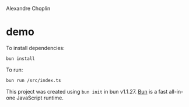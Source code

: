 Alexandre Choplin

# demo

To install dependencies:

```bash
bun install
```

To run:

```bash
bun run /src/index.ts
```

This project was created using `bun init` in bun v1.1.27. [Bun](https://bun.sh) is a fast all-in-one JavaScript runtime.
